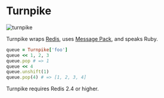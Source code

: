 # Turnpike

![turnpike][nj]

Turnpike wraps [Redis][redis], uses [Message Pack][msgpack], and speaks Ruby.

```ruby
queue = Turnpike['foo']
queue << 1, 2, 3
queue.pop # => 1
queue << 4
queue.unshift(1)
queue.pop(4) # => [1, 2, 3, 4]
```

Turnpike requires Redis 2.4 or higher.

[nj]: http://f.cl.ly/items/33242X323P3M1t1G400H/turnpike.jpg
[redis]: http://redis.io/
[msgpack]: http://msgpack.org/
